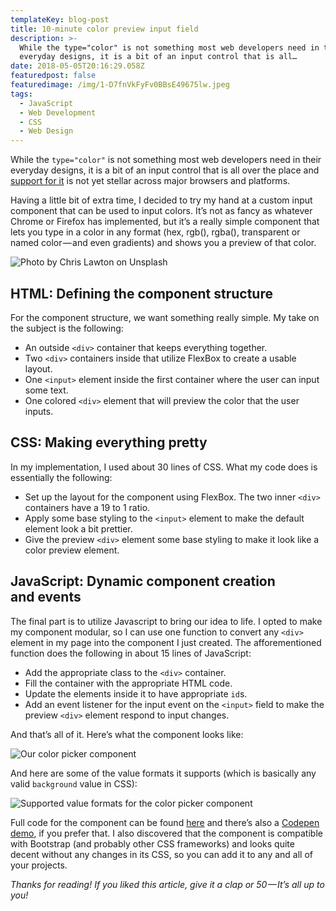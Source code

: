 ```yaml
---
templateKey: blog-post
title: 10-minute color preview input field
description: >-
  While the type="color" is not something most web developers need in their
  everyday designs, it is a bit of an input control that is all…
date: 2018-05-05T20:16:29.058Z
featuredpost: false
featuredimage: /img/1-D7fnVkFyFv0BBsE49675lw.jpeg
tags:
  - JavaScript
  - Web Development
  - CSS
  - Web Design
---
```


While the `type="color"` is not something most web developers need in their everyday designs, it is a bit of an input control that is all over the place and [support for it](https://www.caniuse.com/#feat=input-color) is not yet stellar across major browsers and platforms.

Having a little bit of extra time, I decided to try my hand at a custom input component that can be used to input colors. It’s not as fancy as whatever Chrome or Firefox has implemented, but it’s a really simple component that lets you type in a color in any format (hex, rgb(), rgba(), transparent or named color — and even gradients) and shows you a preview of that color.

![Photo by Chris Lawton on Unsplash](/img/1-D7fnVkFyFv0BBsE49675lw.jpeg)

## HTML: Defining the component structure

For the component structure, we want something really simple. My take on the subject is the following:

*   An outside `<div>` container that keeps everything together.
*   Two `<div>` containers inside that utilize FlexBox to create a usable layout.
*   One `<input>` element inside the first container where the user can input some text.
*   One colored `<div>` element that will preview the color that the user inputs.

## CSS: Making everything pretty

In my implementation, I used about 30 lines of CSS. What my code does is essentially the following:

*   Set up the layout for the component using FlexBox. The two inner `<div>` containers have a 19 to 1 ratio.
*   Apply some base styling to the `<input>` element to make the default element look a bit prettier.
*   Give the preview `<div>` element some base styling to make it look like a color preview element.

## JavaScript: Dynamic component creation and events

The final part is to utilize Javascript to bring our idea to life. I opted to make my component modular, so I can use one function to convert any `<div>` element in my page into the component I just created. The afforementioned function does the following in about 15 lines of JavaScript:

*   Add the appropriate class to the `<div>` container.
*   Fill the container with the appropriate HTML code.
*   Update the elements inside it to have appropriate `id`s.
*   Add an event listener for the input event on the `<input>` field to make the preview `<div>` element respond to input changes.

And that’s all of it. Here’s what the component looks like:

![Our color picker component](/img/1-D_DPWFypiEEwavL2aUcrfg.png)

And here are some of the value formats it supports (which is basically any valid `background` value in CSS):

![Supported value formats for the color picker component](/img/1-ceZJMhuq_OsbbxWStN2RfQ.png)

Full code for the component can be found [here](https://github.com/Chalarangelo/simple-color-picker) and there’s also a [Codepen demo](https://codepen.io/chalarangelo/pen/BxwLmL), if you prefer that. I also discovered that the component is compatible with Bootstrap (and probably other CSS frameworks) and looks quite decent without any changes in its CSS, so you can add it to any and all of your projects.

_Thanks for reading! If you liked this article, give it a clap or 50 — It’s all up to you!_